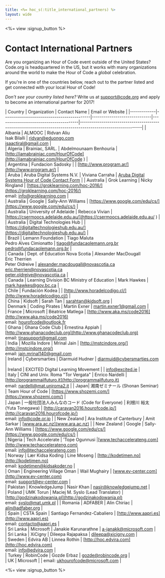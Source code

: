 ```yaml
---
title: <%= hoc_s(:title_international_partners) %>
layout: wide
---
```


<style>
  ul {
    margin: 0px 20px 20px 20px;
  }
</style>

<%= view :signup_button %>

# Contact International Partners

Are you organizing an Hour of Code event outside of the United States? Code.org is headquartered in the US, but it works with many organizations around the world to make the Hour of Code a *global* celebration. 

If you're in one of the countries below, reach out to the partner listed and get connected with your local Hour of Code!

*Don't see your country listed here?* Write us at support@code.org and apply to become an international partner for 2017!



| Country     | Organization                               | Contact Name                         | Email or Website                              | 
|-------------|--------------------------------------------|------------------------------|----------------------------------------|-------------------------------------------------------------------------------------------------------------| 
| Albania     | ALMOOC                                     | Ridvan Aliu <br> Isak Bilalli                 | ridvan@eduongo.com <br> isaactiral@gmail.com                     |                                                                                                                                                                                                                                                                                                                                   
| Algeria     | Brainiac, SARL.                            | Abdelmounaam Benhouria       | [http://iamabrainiac.com/HourOfCode](http://iamabrainiac.com/HourOfCode )     |                                                                                                             
| Argentina   | Fundacion Sadosky                          |                              | [http://www.program.ar/](http://www.program.ar/)                 |                                                                                                             
| Aruba       | Aruba Digital Systems N.V.                 | Viviana Carraha              | [Aruba Digital Systems Hour of Code Contact Form](https://docs.google.com/forms/d/e/1FAIpQLSd8wUtnEgaymJa5FvUlU4yGo5LtOFgwslDRdAEdWVQV3_tdYQ/viewform?c=0&w=1)       | 
| Australia   | Grok Learning                              | Nicky Ringland               | [https://groklearning.com/hoc-2016/](https://groklearning.com/hoc-2016/) <br>email: info@groklearning.com                  |                                                                                                                                                                                                                      
| Australia   | Google                                     | Sally-Ann Williams           | [https://www.google.com/edu/cs/](https://www.google.com/edu/cs/)         |                                                                                                             
| Australia   | University of Adelaide                     | Rebecca Vivian               | [https://csermoocs.adelaide.edu.au/](https://csermoocs.adelaide.edu.au/ )     |                                                                                                           
| Australia   | Digital Technologies Hub                   |                              | [https://digitaltechnologieshub.edu.au/](https://digitaltechnologieshub.edu.au/) |                                                                                                             
| Brazil      | Lemann Foundation                          | Tiago Maluta <br> Pedro Alves  Cimionatto                | tiago@fundacaolemann.org.br <br> pedro@fundacaolemann.org.br             |                                                                                                                                                                                                                       
| Canada      | Dept. of Education Nova Scotia             | Alexander MacDougall <br>Eric Therrien<br> Peter Oldreive       | alexander.macdougall@novascotia.ca <br>eric.therrien@novascotia.ca <br>peter.oldreive@novascotia.ca     |                                                                                                                                                                                                                      
| Canada      | Learning Division BC Ministry of Education | Mark Hawkes                  | mark.hawkes@gov.bc.ca                  |                                                                                                             
| Chile       | Fundación Kodea                            |                              | [http://www.horadelcodigo.cl/](http://www.horadelcodigo.cl/)           |                                                                                                             
| China       | Kidsoft                                    | Sarah Tan                    | sarahtan@kidsoft.org                   |                                                                                                             
| Denmark     | Coding Pirates                             | Martin Exner                 | martin.exner1@gmail.com                |                                                                                                             
| France      | Microsoft                                  | Béatrice Matlega             | [http://www.aka.ms/code2016](http://www.aka.ms/code2016) <br>email: hourofcode@outlook.fr                
| Ghana       | Ghana Code Club                            | Ernestina Appiah             | [http://www.ghanacodeclub.org](http://www.ghanacodeclub.org) <br>email: tinasupport@gmail.com      
| India       | Mozilla Indore                           | Mrinal Jain             | [http://mstcindore.org/](http://mstcindore.org/) <br>email:  jain.mrinal140@gmail.com                              
| Ireland     | Cybersmarties                              | Diarmuid Hudner              | diarmuid@cybersmarties.com             |    
| Ireland     | EXCITED Digital Learning Movement                              |              | info@excited.ie            |                                                                                                             
| Italy       | CINI and Univ. Roma "Tor Vergata"          | Enrico Nardelli              | [http://programmailfuturo.it](http://programmailfuturo.it) <br>email: nardelli@mat.uniroma2.it            |
| Japan|	湘南ゼミナール (Shonan Seminar) | 	Team Hour of Code |	[https://www.shozemi.com/](https://www.shozemi.com/)  |                                                                              
| Japan       | 一般社団法人みんなのコード (Code for Everyone)          | 利根川 裕太 (Yuta Tonegawa)       | [http://caravan2016.hourofcode.jp/](http://caravan2016.hourofcode.jp/) <br> email: info@code.or.jp                     |
| New Zealand | Ara Institute of Canterbury                | Amit Sarkar                  | [www.ara.ac.nz](www.ara.ac.nz)         |
| New Zealand | Google                                     | Sally-Ann Williams           | [https://www.google.com/edu/cs/](https://www.google.com/edu/cs/)         |          
| Nigeria     |  Tech Accelerate     |   'Tope Ogunnusi    |[www.techaccelerateng.com](http://www.techaccelerateng.com)<br> email: info@techaccelerateng.com  |                                                                                                  
| Norway      | Lær Kidsa Koding                           | Line Moseng                  | [http://kodetimen.no](http://kodetimen.no)  <br>email: kodetimen@kidsakoder.no               |   
| Oman      | Engineering Village Oman                          | Wail Mughairy                 | [www.ev-center.com](http://www.ev-center.com)  <br>email: support@ev-center.com              |                                                                                       
| Pakistan    | KnowledgeJump                              | Nasir Khan                   | nasir@knowledgejump.net |                                                                                                             
| Poland      | UMK Torun                                  | Maciej M. Syslo (Lead Translator) | [http://godzinakodowania.pl](http://godzinakodowania.pl)<br> email: syslo@mat.umk.pl |
| Romania     | ADFABER                                    | Alin Chiriac                 | alin@adfaber.org                       |                                                                                                             
| Spain       | CSTA Spain                                 | Santiago Fernandez-Cabaliero | [http://www.aapri.es](http://www.aapri.es) <br>email: contacto@aapri.es                      |                                                                                                
| Sri Lanka   | Microsoft                                  | Janakie Karunarathne         | a-janakk@microsoft.com                 |                                                                                                             
| Sri Lanka   | XiCigny                                    | Dileepa Rajapaksa            | dileepa@xicigny.com                    |                                                                                                             
| Sweden      | Edvira AB                                  | Linnea Rothin                | [http://hoc.edvira.com](http://hoc.edvira.com) <br>email: info@edvira.com                            |                                                                                    
| Turkey      | RobinCode                                  | Gozde Erbaz            | gozde@robincode.org                     |    
| UK      | Microsoft                                 |           | email: ukhourofcode@microsoft.com                    |                                                                                                          


<%= view :signup_button %>
